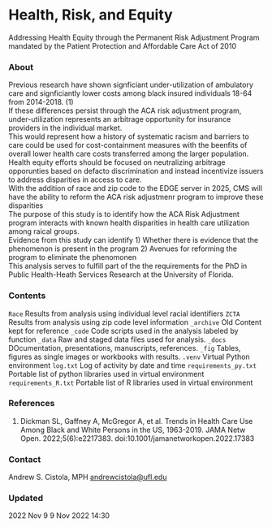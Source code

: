 # Health, Risk, and Equity
Addressing Health Equity through the Permanent Risk Adjustment Program mandated by the Patient Protection and Affordable Care Act of 2010 ​

### About
Previous research have shown signficiant under-utilization of ambulatory care and signficiantly lower costs among black insured individuals 18-64 from 2014-2018. (1) <br>
If these differences persist through the ACA risk adjustment program, under-utilization represents an arbitrage opportunity for insurance providers in the individual market. <br>
This would represent how a history of systematic racism and barriers to care could be used for cost-containment measures with the beenfits of overall lower health care costs transferred among the larger population.<br>
Health equity efforts should be focused on neutralizing arbitrage opporunties based on defacto discrimination and instead incentivize issuers to address disparities in access to care.<br>
With the addition of race and zip code to the EDGE server in 2025, CMS will have the ability to reform the ACA risk adjustmenr program to improve these disparities<br>
The purpose of this study is to identify how the ACA Risk Adjustment program interacts with known health disparities in health care utilization among raical groups.<br>
Evidence from this study can identify 1) Whether there is evidence that the phenomenon is present in the program 2) Avenues for reforming the program to eliminate the phenomonen<br>
This analysis serves to fulfill part of the the requirements for the PhD in Public Health-Heath Services Research at the University of Florida.

### Contents
`Race` Results from analysis using individual level racial identifiers
`ZCTA` Results from analysis using zip code level information
`_archive` Old Content kept for reference
`_code` Code scripts used in the analysis labeled by function
`_data` Raw and staged data files used for analysis.
`_docs` DOcumentation, presentations, manuscripts, references.
`_fig` Tables, figures as single images or workbooks with results.
`.venv` Virtual Python environment
`log.txt` Log of activity by date and time
`requirements_py.txt` Portable list of python libraries used in virtual environment
`requirements_R.txt` Portable list of R libraries used in virtual environment

### References
1. Dickman SL, Gaffney A, McGregor A, et al. Trends in Health Care Use Among Black and White Persons in the US, 1963-2019. JAMA Netw Open. 2022;5(6):e2217383. doi:10.1001/jamanetworkopen.2022.17383

### Contact
Andrew S. Cistola, MPH
andrewcistola@ufl.edu

### Updated
2022 Nov 9 9 Nov 2022 14:30 
